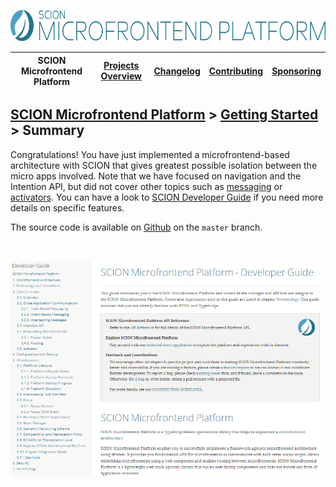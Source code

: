 <a href="/README.md"><img src="/resources/branding/scion-microfrontend-platform-banner.svg" height="50" alt="SCION Microfrontend Platform"></a>

| SCION Microfrontend Platform | [Projects Overview][menu-projects-overview] | [Changelog][menu-changelog] | [Contributing][menu-contributing] | [Sponsoring][menu-sponsoring] |  
| --- | --- | --- | --- | --- |

## [SCION Microfrontend Platform][menu-home] > [Getting Started][menu-getting-started] > Summary

Congratulations! You have just implemented a microfrontend-based architecture with SCION that gives greatest possible isolation between the micro apps involved. Note that we have focused on navigation and the Intention API, but did not cover other topics such as [messaging][link-getting-started:developer-guide:messaging] or [activators][link-getting-started:developer-guide:activator]. You can have a look to [SCION Developer Guide][link-getting-started:developer-guide] if you need more details on specific features.

The source code is available on [Github](https://github.com/SchweizerischeBundesbahnen/scion-microfrontend-platform-getting-started) on the `master` branch.

<br>
<p align="center">
  <a href="https://scion-microfrontend-platform-developer-guide.vercel.app"><img src="09-developer-guide.png" alt="Developer Guide"></a>
</p>

[menu-home]: /README.md
[menu-projects-overview]: /docs/site/projects-overview.md
[menu-changelog]: /docs/site/changelog/changelog.md
[menu-contributing]: /CONTRIBUTING.md
[menu-sponsoring]: /docs/site/sponsoring.md

[menu-getting-started]: /docs/site/getting-started/getting-started.md
[link-getting-started:01:host-app]: 01-getting-started-host-app.md
[link-getting-started:02:products-app]: 02-getting-started-products-app.md
[link-getting-started:03:customers-app]: 03-getting-started-customers-app.md
[link-getting-started:04:microfrontend-routing]: 04-getting-started-microfrontend-routing.md
[link-getting-started:05:embed-microfrontend]: 05-getting-started-embed-microfrontend.md
[link-getting-started:06:navigate-via-intent]: 06-getting-started-navigate-via-intent.md
[link-getting-started:07:devtools]: 07-getting-started-devtools.md
[link-getting-started:08:browse-capabilities]: 08-getting-started-browse-capabilities.md
[link-getting-started:09:summary]: 09-getting-started-summary.md

[link-getting-started:developer-guide]: https://scion-microfrontend-platform-developer-guide.vercel.app

[link-getting-started:developer-guide:messaging]: https://scion-microfrontend-platform-developer-guide.vercel.app/index.html#chapter:cross-application-communication
[link-getting-started:developer-guide:activator]: https://scion-microfrontend-platform-developer-guide.vercel.app/index.html#chapter:activator

